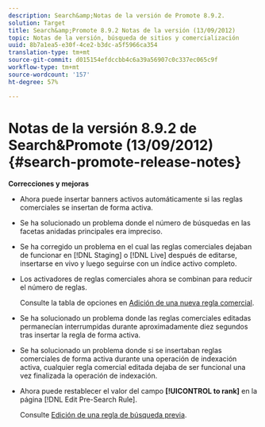 ```yaml
---
description: Search&amp;Notas de la versión de Promote 8.9.2.
solution: Target
title: Search&amp;Promote 8.9.2 Notas de la versión (13/09/2012)
topic: Notas de la versión, búsqueda de sitios y comercialización
uuid: 8b7a1ea5-e30f-4ce2-b3dc-a5f5966ca354
translation-type: tm+mt
source-git-commit: d015154efdccbb4c6a39a56907c0c337ec065c9f
workflow-type: tm+mt
source-wordcount: '157'
ht-degree: 57%

---
```



# Notas de la versión 8.9.2 de Search&amp;Promote (13/09/2012){#search-promote-release-notes}

**Correcciones y mejoras**

* Ahora puede insertar banners activos automáticamente si las reglas comerciales se insertan de forma activa.
* Se ha solucionado un problema donde el número de búsquedas en las facetas anidadas principales era impreciso.
* Se ha corregido un problema en el cual las reglas comerciales dejaban de funcionar en [!DNL Staging] o [!DNL Live] después de editarse, insertarse en vivo y luego seguirse con un índice activo completo.

* Los activadores de reglas comerciales ahora se combinan para reducir el número de reglas.

   Consulte la tabla de opciones en [Adición de una nueva regla comercial](../c-about-rules-menu/c-about-business-rules.md#task_BD3B31ED48BB4B1B8F1DCD3BFA2528E7).
* Se ha solucionado un problema donde las reglas comerciales editadas permanecían interrumpidas durante aproximadamente diez segundos tras insertar la regla de forma activa.
* Se ha solucionado un problema donde si se insertaban reglas comerciales de forma activa durante una operación de indexación activa, cualquier regla comercial editada dejaba de ser funcional una vez finalizada la operación de indexación.
* Ahora puede restablecer el valor del campo **[!UICONTROL to rank]** en la página [!DNL Edit Pre-Search Rule].

   Consulte [Edición de una regla de búsqueda previa](../c-about-rules-menu/c-about-pre-search-rules.md#task_25F77050C5DA42B29DFD1C9718FB8C64).

